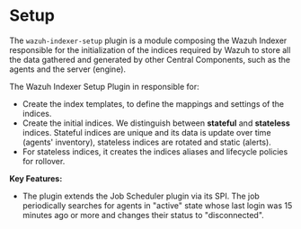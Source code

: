 # Setup

The `wazuh-indexer-setup` plugin is a module composing the Wazuh Indexer responsible for the initialization of the indices required by Wazuh to store all the data gathered and generated by other Central Components, such as the agents and the server (engine).

 The Wazuh Indexer Setup Plugin in responsible for:
- Create the index templates, to define the mappings and settings of the indices.
- Create the initial indices. We distinguish between **stateful** and **stateless** indices. Stateful indices are unique and its data is update over time (agents' inventory), stateless indices are rotated and static (alerts).
- For stateless indices, it creates the indices aliases and lifecycle policies for rollover.

**Key Features:**
- The plugin extends the Job Scheduler plugin via its SPI. The job periodically searches for agents in "active" state whose last login was 15 minutes ago or more and changes their status to "disconnected".

